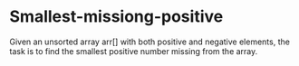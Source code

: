 # Smallest-missiong-positive
Given an unsorted array arr[] with both positive and negative elements, the task is to find the smallest positive number missing from the array.
